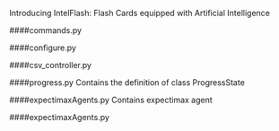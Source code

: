 Introducing IntelFlash: Flash Cards equipped with Artificial Intelligence

####commands.py

####configure.py

####csv_controller.py

####progress.py
Contains the definition of class ProgressState

####expectimaxAgents.py
Contains expectimax agent

####expectimaxAgents.py
